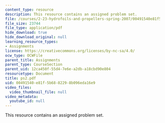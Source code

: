 ```yaml
---
content_type: resource
description: This resource contains an assigned problem set.
file: /courses/2-23-hydrofoils-and-propellers-spring-2007/00491540e81f5b6882298b096eda16e9_ps2.pdf
file_size: 23744
file_type: application/pdf
hide_download: true
hide_download_original: null
learning_resource_types:
- Assignments
license: https://creativecommons.org/licenses/by-nc-sa/4.0/
ocw_type: OCWFile
parent_title: Assignments
parent_type: CourseSection
parent_uid: 12ca450f-55d4-7e6e-a2db-a18cbd90e804
resourcetype: Document
title: ps2.pdf
uid: 00491540-e81f-5b68-8229-8b096eda16e9
video_files:
  video_thumbnail_file: null
video_metadata:
  youtube_id: null
---
```

This resource contains an assigned problem set.